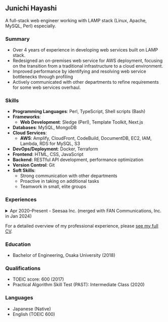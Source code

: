 ## Junichi Hayashi

A full-stack web engineer working with LAMP stack (Linux, Apache, MySQL, Perl) especially.

### Summary

- Over 4 years of experience in developing web services built on LAMP stack.
- Redesigned an on-premises web service for AWS deployment, focusing on the transition from a traditional infrastructure to a cloud environment.
- Improved performance by identifying and resolving web service bottlenecks through profiling
- Actively communicated with other departments to refine requirements for some web services overhaul.

### Skills

- **Programming Languages**: Perl, TypeScript, Shell scripts (Bash)
- **Frameworks**: 
  - **Web Development**: Sledge (Perl), Template Toolkit, Next.js
- **Databases**: MySQL, MongoDB
- **Cloud Services**: 
  - **AWS**: Amplify, CloudFront, CodeBuild, DocumentDB, EC2, IAM, Lambda, RDS for MySQL, S3
- **DevOps/Deployment**: Docker, Terraform
- **Frontend**: HTML, CSS, JavaScript
- **Backend**: RESTful API development, performance optimization
- **Version Control**: Git
- **Soft Skills**: 
  - Strong communication with other departments
  - Proactive in taking on additional tasks
  - Teamwork in small, elite groups

### Experiences

<details>
<summary>
Apr 2020&ndash;Present -
Seesaa Inc. (merged with FAN Communications, Inc. in Jan 2024)
</summary>

- **Engineer**, transitioned from Blog Media Division (Apr 2020–Dec 2023) to A8.net Division (Jan 2024–Present)

Comprehensively involved in the development, operation, and maintenance of multiple web services, including Seesaa Blog and Boom App Games.
Successfully transitioned an on-premises web service to AWS under the principle of lift and shift, focusing on the transition from traditional infrastructure to a cloud environment.
Involved in physical infrastructure management in data centers for on-premises web services.
Proactively took on additional tasks in a small but elite team, ensuring all aspects of service delivery were covered.

- **Team size:** 3&ndash;5 people
- **Technologies:**
  - Languages: Perl, TypeScript
  - Frameworks: Sledge (a web framework in Perl), Template Toolkit, Next.js, jQuery
  - Databases: MySQL, MongoDB (DocumentDB)
  - Infrastructure: Docker, Terraform
  - Cloud: AWS
- **Projects:**
  - Developed backend on LAMP stack to add new features
  - Migrated on-premises MongoDB to AWS DocumentDB
  - Improved response time by resolving bottlenecks based on performance profiling
  - Developed frontend of SSG site using Next.js with the in-house headless CMS
  - Managed wiring changes due to data center network changes
</details>

For a detailed overview of my professional experience, please [see my full CV](./CV.md).

### Education

- Bachelor of Engineering, Osaka University (2018)

### Qualifications

- TOEIC score: 600 (2017)
- Practical Algorithm Skill Test (PAST): Intermediate Class (2020)

### Languages
- Japanese (Native)
- English (TOEIC 600)
